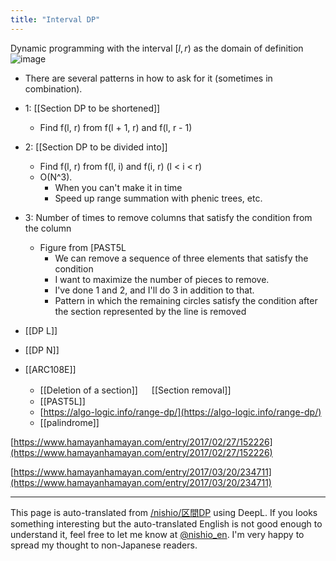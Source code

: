 ```yaml
---
title: "Interval DP"
---
```


Dynamic programming with the interval $[l, r)$ as the domain of definition
![image](https://gyazo.com/c26ccf2850d1bbdee5d71cea1c3bc249/thumb/1000)
- There are several patterns in how to ask for it (sometimes in combination).
- 1:  [[Section DP to be shortened]]
    - Find f(l, r) from f(l + 1, r) and f(l, r - 1)
- 2:  [[Section DP to be divided into]]
    - Find f(l, r) from f(l, i) and f(i, r) (l < i < r)
    - O(N^3).
        - When you can't make it in time
        - Speed up range summation with phenic trees, etc.
- 3: Number of times to remove columns that satisfy the condition from the column
    - Figure from [PAST5L
        - We can remove a sequence of three elements that satisfy the condition
        - I want to maximize the number of pieces to remove.
        - I've done 1 and 2, and I'll do 3 in addition to that.
        - Pattern in which the remaining circles satisfy the condition after the section represented by the line is removed

- [[DP L]]
- [[DP N]]
- [[ARC108E]]
    - [[Deletion of a section]] 　 [[Section removal]]
    - [[PAST5L]]
    - [https://algo-logic.info/range-dp/](https://algo-logic.info/range-dp/)
    - [[palindrome]]


[https://www.hamayanhamayan.com/entry/2017/02/27/152226](https://www.hamayanhamayan.com/entry/2017/02/27/152226)

[https://www.hamayanhamayan.com/entry/2017/03/20/234711](https://www.hamayanhamayan.com/entry/2017/03/20/234711)



---
This page is auto-translated from [/nishio/区間DP](https://scrapbox.io/nishio/区間DP) using DeepL. If you looks something interesting but the auto-translated English is not good enough to understand it, feel free to let me know at [@nishio_en](https://twitter.com/nishio_en). I'm very happy to spread my thought to non-Japanese readers.